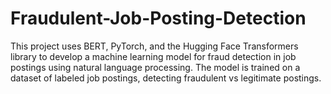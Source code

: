 # Fraudulent-Job-Posting-Detection
This project uses BERT, PyTorch, and the Hugging Face Transformers library to develop a machine learning model for fraud detection in job postings using natural language processing. The model is trained on a dataset of labeled job postings, detecting fraudulent vs legitimate postings.
